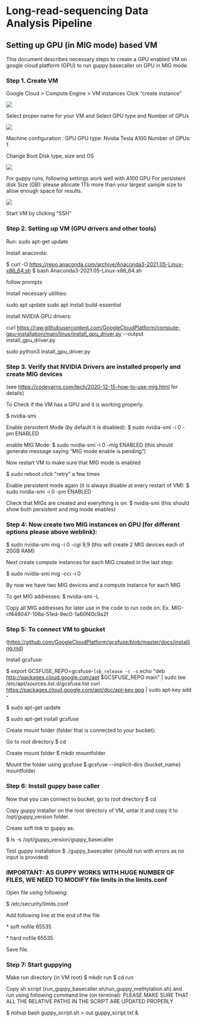 <h1>Long-read-sequencing Data Analysis Pipeline</h1>
<h2>Setting up GPU (in MIG mode) based VM </h2>

This document describes necessary steps to create a GPU enabled VM on google cloud platform (GPU) to run guppy basecaller on GPU in MIG mode.

### Step 1. Create VM

Google Cloud > Compute Engine > VM instances
Click “create instance”

![](gcp1.jpg)

Select proper name for your VM and Select GPU type and Number of GPUs 

![](gcp2.jpg)

Machine configuration : GPU 
GPU type: Nvidia Tesla A100
Number of GPUs: 1

Change Boot Disk type, size and OS 

![](gcp3.jpg)

For guppy runs, following settings work well with A100 GPU
For persistent disk Size (GB): please allocate  1Tb more than your largest sample size to allow enough space for results.

![](gcp4.jpg)

Start VM by clicking "SSH"

### Step 2. Setting up VM (GPU drivers and other tools)


Run: sudo apt-get update

Install anaconda: 

$ curl -O https://repo.anaconda.com/archive/Anaconda3-2021.05-Linux-x86_64.sh
$ bash Anaconda3-2021.05-Linux-x86_64.sh

follow prompts

Install necessary utilities:

sudo apt update 
sudo apt install build-essential 

Install NVIDIA GPU drivers:

curl https://raw.githubusercontent.com/GoogleCloudPlatform/compute-gpu-installation/main/linux/install_gpu_driver.py --output install_gpu_driver.py

sudo python3 install_gpu_driver.py


### Step 3. Verify that NVIDIA Drivers are installed properly and create MIG devices

(see https://codeyarns.com/tech/2020-12-15-how-to-use-mig.html for details)

To Check if the VM has a GPU and it is working properly.

$ nvidia-smi
 
Enable persistent Mode (by default it is disabled): 
$ sudo nvidia-smi -i 0 -pm ENABLED

enable MIG Mode: 
$ sudo nvidia-smi -i 0 -mig ENABLED (this should generate message saying “MIG mode enable is pending”)

Now restart VM to make sure that MIG mode is enabled

$ sudo reboot
click "retry" a few times 

Enable persistent mode again (it is always disable at every restart of VM):
$ sudo nvidia-smi -i 0 -pm ENABLED


Check that MIGs are created and everything is on:
$ nvidia-smi (this should show both persistent and mig mode enables)

### Step 4: Now create two MIG instances on GPU (for different options please above weblink):

$ sudo nvidia-smi mig -i 0 -cgi 9,9 (this will create 2 MIG devices each of 20GB RAM)

Next create compute instances for each MIG created in the last step:

$ sudo nvidia-smi mig -cci -i 0

By now we have two MIG devices and a compute instance for each MIG

To get MIG addresses: 
$ nvidia-smi -L 

Copy all MIG addresses for later use in the code to run code on.
Ex. MIG-cf446047-108a-51ed-9ec0-1a60f40c9a2f


### Step 5: To connect VM to gbucket

(https://github.com/GoogleCloudPlatform/gcsfuse/blob/master/docs/installing.md)

Install gcsfuse: 

$ export GCSFUSE_REPO=gcsfuse-`lsb_release -c -s` echo "deb http://packages.cloud.google.com/apt $GCSFUSE_REPO main" | sudo tee /etc/apt/sources.list.d/gcsfuse.list curl https://packages.cloud.google.com/apt/doc/apt-key.gpg | sudo apt-key add -

$ sudo apt-get update

$ sudo apt-get install gcsfuse

Create mount folder (folder that is connected to your bucket):

Go to root directory
$ cd

Create mount folder 
$ mkdir mountfolder 

Mount the folder using gcsfuse
$ gcsfuse --implicit-dirs {bucket_name} mountfolder

### Step 6: Install guppy base caller

Now that you can connect to bucket, go to root directory 
$ cd 

Copy guppy installer on the root directory of VM, untar it and copy it to /opt/guppy_version folder.

Create soft link to guppy as:

$ ls -s /opt/guppy_version/guppy_basecaller

Test guppy installation
$ ./guppy_basecaller (should run with errors as no input is provided) 


### IMPORTANT: AS GUPPY WORKS WITH HUGE NUMBER OF FILES, WE NEED TO MODIFY file limits in the limits.conf

Open file using following:

$ /etc/security/limits.conf 

Add following line at the end of the file

&#42;               soft    nofile          65535

&#42;               hard    nofile          65535

Save file.

### Step 7: Start guppying

Make run directory (in VM root)
$ mkdir run
$ cd run

Copy sh script (run_guppy_basecaller.sh/run_guppy_methylation.sh) and run using following command line (on terminal): PLEASE MAKE SURE THAT ALL THE RELATIVE PATHS IN THE SCRIPT ARE UPDATED PROPERLY

$ nohup bash guppy_script.sh > out.guppy_script.txt &



